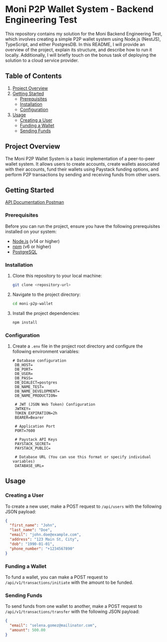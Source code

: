 # Moni P2P Wallet System - Backend Engineering Test

This repository contains my solution for the Moni Backend Engineering Test, which involves creating a simple P2P wallet system using Node.js (NestJS), TypeScript, and either PostgresDB. In this README, I will provide an overview of the project, explain its structure, and describe how to run it locally. Additionally, I will briefly touch on the bonus task of deploying the solution to a cloud service provider.

## Table of Contents

1. [Project Overview](#project-overview)
2. [Getting Started](#getting-started)
    - [Prerequisites](#prerequisites)
    - [Installation](#installation)
    - [Configuration](#configuration)
3. [Usage](#usage)
    - [Creating a User](#creating-a-user)
    - [Funding a Wallet](#funding-a-wallet)
    - [Sending Funds](#sending-funds)

## Project Overview

The Moni P2P Wallet System is a basic implementation of a peer-to-peer wallet system. It allows users to create accounts, create wallets associated with their accounts, fund their wallets using Paystack funding options, and perform P2P transactions by sending and receiving funds from other users.

## Getting Started

[API Documentation Postman](https://documenter.getpostman.com/view/25910701/2s9YJgULa5)

### Prerequisites

Before you can run the project, ensure you have the following prerequisites installed on your system:

- [Node.js](https://nodejs.org/) (v14 or higher)
- [npm](https://www.npmjs.com/) (v6 or higher)
- [PostgreSQL](https://www.postgresql.org/)

### Installation

1. Clone this repository to your local machine:

   ```bash
   git clone <repository-url>
   ```

2. Navigate to the project directory:

   ```bash
   cd moni-p2p-wallet
   ```

3. Install the project dependencies:

   ```bash
   npm install
   ```

### Configuration

1. Create a `.env` file in the project root directory and configure the following environment variables:

   ```env
   # Database configuration
    DB_HOST=
    DB_PORT=
    DB_USER=
    DB_PASS=
    DB_DIALECT=postgres
    DB_NAME_TEST=
    DB_NAME_DEVELOPMENT=
    DB_NAME_PRODUCTION=

    # JWT (JSON Web Token) Configuration
    JWTKEY=
    TOKEN_EXPIRATION=2h
    BEARER=Bearer

    # Application Port
    PORT=7600

    # Paystack API Keys
    PAYSTACK_SECRET=
    PAYSTACK_PUBLIC=

    # Database URL (You can use this format or specify individual variables)
    DATABASE_URL=

   ```

## Usage

### Creating a User

To create a new user, make a POST request to `/api/users` with the following JSON payload:

```json
{
  "first_name": "John",
  "last_name": "Doe",
  "email": "john.doe@example.com",
  "address": "123 Main St, City",
  "dob": "1990-01-01",
  "phone_number": "+1234567890"
}
```

### Funding a Wallet

To fund a wallet, you can make a POST request to `/api/v1/transactions/initiate` with the amount to be funded.

### Sending Funds

To send funds from one wallet to another, make a POST request to `/api/v1/transactions/transfer` with the following JSON payload:

```json
{
  "email": "selena.gomez@mailinator.com",
  "amount": 500.00
}
```